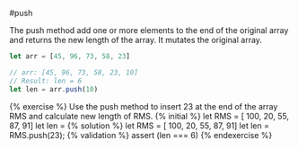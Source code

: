 #push

The push method add one or more elements to the end of the original array and returns the new length of the array.
It mutates the original array.

```javascript
let arr = [45, 96, 73, 58, 23]

// arr: [45, 96, 73, 58, 23, 10]
// Result: len = 6 
let len = arr.push(10)
```

{% exercise %}
Use the push method to insert 23 at the end of the array RMS and calculate new length of RMS.
{% initial %}
let RMS = [ 100, 20, 55, 87, 91]
let len =
{% solution %}
let RMS = [ 100, 20, 55, 87, 91]
let len = RMS.push(23);
{% validation %}
assert (len === 6)
{% endexercise %}

